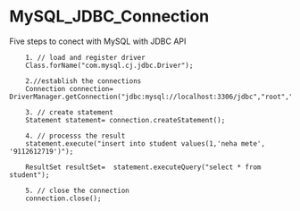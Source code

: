 # MySQL_JDBC_Connection

Five steps to conect with MySQL with JDBC API
      
      
        1. // load and register driver
        Class.forName("com.mysql.cj.jdbc.Driver");

        2.//establish the connections
        Connection connection= DriverManager.getConnection("jdbc:mysql://localhost:3306/jdbc","root","root");

        3. // create statement
        Statement statement= connection.createStatement();

        4. // processs the result
        statement.execute("insert into student values(1,'neha mete', '9112612719')");

        ResultSet resultSet=  statement.executeQuery("select * from student");
       
        5. // close the connection
        connection.close();
